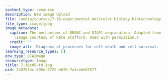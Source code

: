 ```yaml
---
content_type: resource
description: New image Upload
file: /media/courses/7-16-experimental-molecular-biology-biotechnology-ii-spring-2005/2b07bf4c895e6722e6707a3c4de67677_7-16s05-th.jpg
file_type: image/jpeg
image_metadata:
  caption: The mechanisms of DRONC and DIAP1 degradation. Adapted from Martin, 2002.
    (Image courtesy of Kate Stafford. Used with permission.)
  credit: ''
  image-alt: 'Diagrams of processes for cell death and cell survival. '
learning_resource_types: []
ocw_type: OCWImage
resourcetype: Image
title: 7-16s05-th.jpg
uid: 2b07bf4c-895e-6722-e670-7a3c4de67677
---
```

